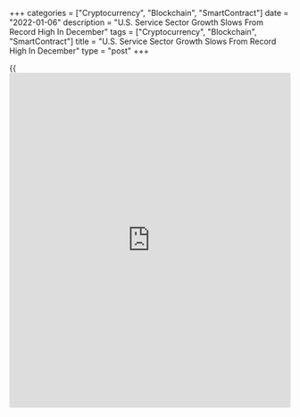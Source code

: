 +++
categories = ["Cryptocurrency", "Blockchain", "SmartContract"]
date = "2022-01-06"
description = "U.S. Service Sector Growth Slows From Record High In December"
tags = ["Cryptocurrency", "Blockchain", "SmartContract"]
title = "U.S. Service Sector Growth Slows From Record High In December"
type = "post"
+++

{{<iframe id="large-banner" src="https://www.bounty.group/#slide=9.0" width="100%" height="600" scrolling="no" style="border: 0px solid rgb(216, 221, 230); border-radius: 3px;">}}

After reporting U.S. service sector growth at a record high in the
previous month, the Institute for Supply Management released a report on
Thursday showing a notable slowdown in the pace of growth in the sector
in the month of December.

The ISM said its services PMI slid to 62.0 in December from 69.1 in
November, although a reading above 50 still indicates growth. Economists
had expected the index to drop to 66.9.

The pullback by the headline index came as the new orders index tumbled
to 61.5 in December from 69.7 in November and the [business][1] activity
index slumped to 67.6 from 74.6 in the previous month.

The employment index also dipped to 54.9 in December from 56.5 in
November, indicating a modest slowdown in the pace of job growth in the
service sector.

"Although there was a pullback for most of the indexes in December, the
rate of growth remains strong for the services sector, which has
expanded for all but two of the last 143 months," said Anthony Nieves,
Chair of the ISM Services Business Survey Committee.

He added, "Business Survey Committee respondents have indicated that
they continue to struggle with inflation, supply chain disruptions,
capacity constraints, logistical challenges and shortages of labor and
materials."

The report showed the supplier deliveries index plunged to 64.9 in
December from 75.7 in November, but a reading above 50 still indicates
slower deliveries. The inventories index slipped to 46.7 from 48.2.

On the inflation front, the prices index inched up to 82.5 in December
from 82.3 in November, reaching its third-highest reading ever.

"The ISM survey suggests the high level of new virus cases throughout
last month may have had some negative impact on services activity but,
either way, it won't have captured the potential hit from the Omicron-
driven surge in cases over the past couple of weeks," said Andrew
Hunter, Senior U.S. Economist at Capital Economics.

He added, "The biggest concern is that the resulting wave of absenteeism
will cause a significantly (albeit hopefully short-lived) hit to labor
supply, reducing output in the manufacturing and services sectors
alike."

The ISM released a separate report on Tuesday showing activity in the
U.S. manufacturing sector grew at a slower rate in the month of
December.

The manufacturing PMI fell to 58.7 in December from 61.1 in November,
while economists had expected the index to show a much more modest
decrease to 60.2.

With the bigger than expected decrease, the manufacturing PMI fell to
its lowest level since a matching reading last January.

For comments and feedback [contact](https://www.playgroundfx.com/contact/): editorial@rtt[news](https://www.letsplayfx.com/blog/forex-news-website/).com

[Economic News][2]

 **What parts of the world are seeing the best (and worst) economic
performances lately? Click[here][3] to check out our [Econ Scorecard][3]
and find out! See up-to-the-moment [ranking](https://www.playgroundfx.com/blog/crypto-exchange-ranking/)s for the best and worst
performers in [GDP][4], [unemployment rate][5], [inflation][6] and much
more.**

   1. www.rtt[news](https://www.letsplayfx.com/blog/forex-news-website/).com/Content/Business.aspx
   2. www.rtt[news](https://www.letsplayfx.com/blog/forex-news-website/).com/Content/EconomicNews.aspx
   3. www.rtt[news](https://www.letsplayfx.com/blog/forex-news-website/).com/economic-scorecard/world-rank/retail-sales/highest-performance.aspx
   4. www.rtt[news](https://www.letsplayfx.com/blog/forex-news-website/).com/economic-scorecard/world-rank/GDP/highest-performance.aspx
   5. www.rtt[news](https://www.letsplayfx.com/blog/forex-news-website/).com/economic-scorecard/world-rank/unemployment-rate/lowest-performance.aspx
   6. www.rtt[news](https://www.letsplayfx.com/blog/forex-news-website/).com/economic-scorecard/world-rank/CPI/highest-performance.aspx